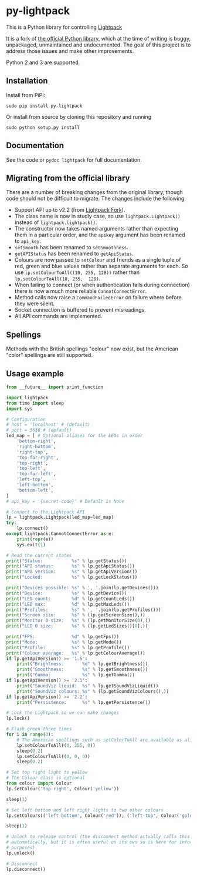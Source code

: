 py-lightpack
============

This is a Python library for controlling [Lightpack](http://lightpack.tv/)

It is a fork of [the official Python library](https://github.com/Atarity/Lightpack/blob/master/Software/apiexamples/pyLightpack/lightpack.py), which at the time of writing is buggy, unpackaged, unmaintained and undocumented.
The goal of this project is to address those issues and make other improvements.

Python 2 and 3 are supported.

Installation
------------

Install from PiPI:

	sudo pip install py-lightpack

Or install from source by cloning this repository and running

	sudo python setup.py install

Documentation
-------------

See the code or `pydoc lightpack` for full documentation.

Migrating from the official library
-----------------------------------

There are a number of breaking changes from the original library, though code 
should not be difficult to migrate. The changes include the following:

- Support API up to v2.2 (from [Lightpack Fork](https://github.com/psieg/Lightpack)).
- The class name is now in studly case, so use `lightpack.Lightpack()` instead 
  of `lightpack.lightpack()`.
- The constructor now takes named arguments rather than expecting them in a 
  particular order, and the `apikey` argument has been renamed to `api_key`.
- `setSmooth` has been renamed to `setSmoothness`.
- `getAPIStatus` has been renamed to `getApiStatus`.
- Colours are now passed to `setColour` and friends as a single tuple of red, 
  green and blue values rather than separate arguments for each. So use 
  `lp.setColourToAll((10, 255, 128))` rather than `lp.setColourToAll(10, 255, 
  128)`.
- When failing to connect (or when authentication fails during connection) there 
  is now a much more reliable `CannotConnectError`.
- Method calls now raise a `CommandFailedError` on failure where before they 
  were silent.
- Socket connection is buffered to prevent misreadings.
- All API commands are implemented.

Spellings
---------

Methods with the British spellings "colour" now exist, but the American "color" 
spellings are still supported.

Usage example
-------------

```python
from __future__ import print_function

import lightpack
from time import sleep
import sys

# Configuration
# host = 'localhost' # (default)
# port = 3636 # (default)
led_map = [ # Optional aliases for the LEDs in order
	'bottom-right',
	'right-bottom',
	'right-top',
	'top-far-right',
	'top-right',
	'top-left',
	'top-far-left',
	'left-top',
	'left-bottom',
	'bottom-left',
]
# api_key = '{secret-code}' # Default is None

# Connect to the Lightpack API
lp = lightpack.Lightpack(led_map=led_map)
try:
	lp.connect()
except lightpack.CannotConnectError as e:
	print(repr(e))
	sys.exit(1)

# Read the current states
print("Status:           %s" % lp.getStatus())
print("API status:       %s" % lp.getApiStatus())
print("API version:      %s" % lp.getApiVersion())
print("Locked:           %s" % lp.getLockStatus())

print("Devices possible: %s" % ', '.join(lp.getDevices()))
print("Device:           %s" % lp.getDevice())
print("LED count:        %d" % lp.getCountLeds())
print("LED max:          %d" % lp.getMaxLeds())
print("Profiles:         %s" % ', '.join(lp.getProfiles()))
print("Screen size:      %s" % (lp.getScreenSize(),))
print("Monitor 0 size:   %s" % (lp.getMonitorSize(0),))
print("LED 0 size:       %s" % (lp.getLedSizes()[0],))

print("FPS:              %d" % lp.getFps())
print("Mode:             %s" % lp.getMode())
print("Profile:          %s" % lp.getProfile())
print("Colour average:   %s" % lp.getColourAverage())
if lp.getApiVersion() >= '1.5':
	print("Brightness:       %d" % lp.getBrightness())
	print("Smoothness:       %s" % lp.getSmoothness())
	print("Gamma:            %s" % lp.getGamma())
if lp.getApiVersion() >= '2.1':
	print("SoundViz liquid:  %s" % lp.getSoundVizLiquid())
	print("SoundViz colours: %s" % (lp.getSoundVizColours(),))
if lp.getApiVersion() >= '2.2':
	print("Persistence:      %s" % lp.getPersistence())

# Lock the Lightpack so we can make changes
lp.lock()

# Flash green three times
for i in range(3):
	# The American spellings such as setColorToAll are available as aliases
	lp.setColourToAll((0, 255, 0))
	sleep(0.2)
	lp.setColourToAll((0, 0, 0))
	sleep(0.2)

# Set top right light to yellow
# The Colour class is optional
from colour import Colour
lp.setColour('top-right', Colour('yellow'))

sleep(1)

# Set left bottom and left right lights to two other colours
lp.setColours(('left-bottom', Colour('red')), ('left-top', Colour('goldenrod')))

sleep(1)

# Unlock to release control (the disconnect method actually calls this 
# automatically, but it is often useful on its own so is here for informational 
# purposes)
lp.unlock()

# Disconnect
lp.disconnect()
```
